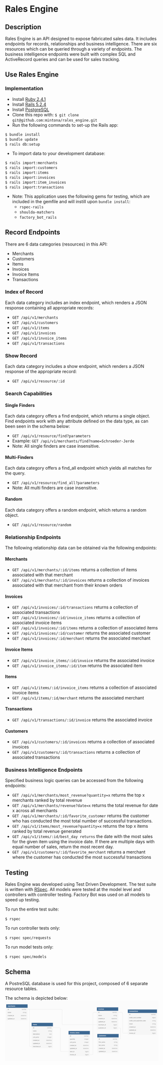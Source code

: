 # Rales Engine

## Description
Rales Engine is an API designed to expose fabricated sales data. It includes endpoints for records, relationships and business intelligence. There are six resources which can be queried through a variety of endpoints. The business intelligence endpoints were built with complex SQL and ActiveRecord queries and can be used for sales tracking.

## Use Rales Engine

### Implementation
* Install [Ruby 2.4.1](https://ruby-doc.org/core-2.4.1/)
* Install [Rails 5.2.4](https://guides.rubyonrails.org/v5.2/)
* Install [PostgreSQL](https://www.postgresql.org/docs/)
* Clone this repo with: `$ git clone git@github.com:mintona/rales_engine.git`
* Run the following commands to set-up the Rails app:
```
$ bundle install
$ bundle update
$ rails db:setup
```
* To import data to your development database:
```
$ rails import:merchants
$ rails import:customers
$ rails import:items
$ rails import:invoices
$ rails import:item_invoices
$ rails import:transactions
```
* Note: This application uses the following gems for testing, which are included in the gemfile and will instill upon `bundle install`:
   * `rspec-rails`
   * `shoulda-matchers`
   * `factory_bot_rails`

## Record Endpoints
There are 6 data categories (resources) in this API:
* Merchants
* Customers
* Items
* Invoices
* Invoice Items
* Transactions

### Index of Record
Each data category includes an index endpoint, which renders a JSON response containing all appropriate records:
* `GET /api/v1/merchants`
* `GET /api/v1/customers`
* `GET /api/v1/items`
* `GET /api/v1/invoices`
* `GET /api/v1/invoice_items`
* `GET /api/v1/transactions`

### Show Record
Each data category includes a show endpoint, which renders a JSON response of the appropriate record:
* `GET /api/v1/resource/:id`

### Search Capabilities
#### Single Finders
Each data category offers a find endpoint, which returns a single object. Find endpoints work with any attribute defined on the data type, as can been seen in the schema below:
* `GET /api/v1/resource/find?parameters`
* Example: `GET /api/v1/merchants/find?name=Schroeder-Jerde`
* Note: All single finders are case insensitive.
#### Multi-Finders
Each data category offers a find_all endpoint which yields all matches for the query.
* `GET /api/v1/resource/find_all?parameters`
* Note: All multi finders are case insensitive.
#### Random
Each data category offers a random endpoint, which returns a random object.
* `GET /api/v1/resource/random`

### Relationship Endpoints
The following relationship data can be obtained via the following endpoints:
#### Merchants
* `GET /api/v1/merchants/:id/items` returns a collection of items associated with that merchant
* `GET /api/v1/merchants/:id/invoices` returns a collection of invoices associated with that merchant from their known orders

#### Invoices
* `GET /api/v1/invoices/:id/transactions` returns a collection of associated transactions
* `GET /api/v1/invoices/:id/invoice_items` returns a collection of associated invoice items
* `GET /api/v1/invoices/:id/items` returns a collection of associated items
* `GET /api/v1/invoices/:id/customer` returns the associated customer
* `GET /api/v1/invoices/:id/merchant` returns the associated merchant

#### Invoice Items
* `GET /api/v1/invoice_items/:id/invoice` returns the associated invoice
* `GET /api/v1/invoice_items/:id/item` returns the associated item

#### Items
* `GET /api/v1/items/:id/invoice_items` returns a collection of associated invoice items
* `GET /api/v1/items/:id/merchant` returns the associated merchant

#### Transactions
* `GET /api/v1/transactions/:id/invoice` returns the associated invoice

#### Customers
* `GET /api/v1/customers/:id/invoices` returns a collection of associated invoices
* `GET /api/v1/customers/:id/transactions` returns a collection of associated transactions

### Business Intelligence Endpoints
Specified business logic queries can be accessed from the following endpoints:

* `GET /api/v1/merchants/most_revenue?quantity=x` returns the top x merchants ranked by total revenue
* `GET /api/v1/merchants/revenue?date=x` returns the total revenue for date x across all merchants
* `GET /api/v1/merchants/:id/favorite_customer` returns the customer who has conducted the most total number of successful transactions.
* `GET /api/v1/items/most_revenue?quantity=x` returns the top x items ranked by total revenue generated
* `GET /api/v1/items/:id/best_day returns` the date with the most sales for the given item using the invoice date. If there are multiple days with equal number of sales, return the most recent day.
* `GET /api/v1/customers/:id/favorite_merchant` returns a merchant where the customer has conducted the most successful transactions

## Testing
Rales Engine was developed using Test Driven Development. The test suite is written with [RSpec](https://github.com/rspec/rspec). All models were tested at the model level and controllers with controller testing. Factory Bot was used on all models to speed up testing.

To run the entire test suite:

`$ rspec`

To run controller tests only:

`$ rspec spec/requests`

To run model tests only:

`$ rspec spec/models`

## Schema
A PostreSQL database is used for this project, composed of 6 separate resource tables.

The schema is depicted below:
![alt text](https://github.com/mintona/rales_engine/blob/master/db/schema_photo.png "Rales Engine Schema")
